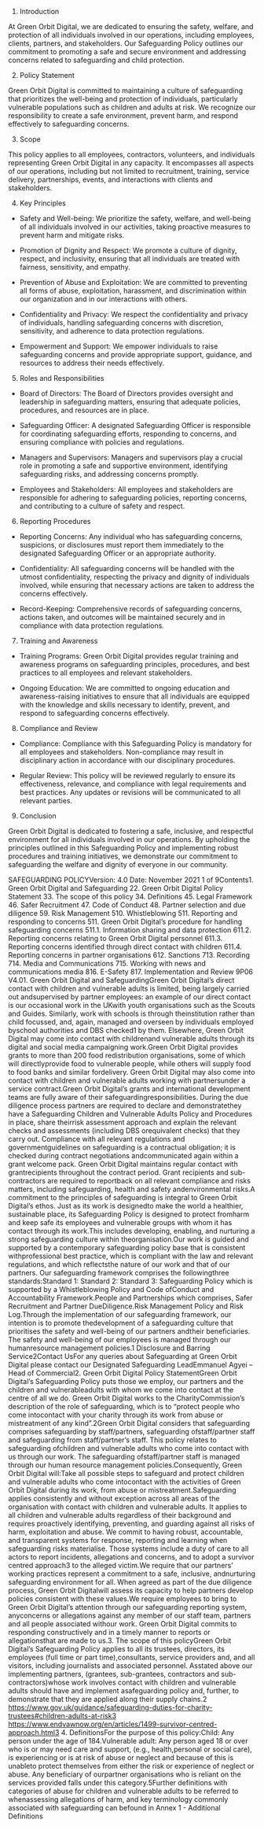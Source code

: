 1. Introduction

At Green Orbit Digital, we are dedicated to ensuring the safety, welfare, and protection of all individuals involved in our operations, including employees, clients, partners, and stakeholders. Our Safeguarding Policy outlines our commitment to promoting a safe and secure environment and addressing concerns related to safeguarding and child protection.

2. Policy Statement

Green Orbit Digital is committed to maintaining a culture of safeguarding that prioritizes the well-being and protection of individuals, particularly vulnerable populations such as children and adults at risk. We recognize our responsibility to create a safe environment, prevent harm, and respond effectively to safeguarding concerns.

3. Scope

This policy applies to all employees, contractors, volunteers, and individuals representing Green Orbit Digital in any capacity. It encompasses all aspects of our operations, including but not limited to recruitment, training, service delivery, partnerships, events, and interactions with clients and stakeholders.

4. Key Principles

- Safety and Well-being: We prioritize the safety, welfare, and well-being of all individuals involved in our activities, taking proactive measures to prevent harm and mitigate risks.

- Promotion of Dignity and Respect: We promote a culture of dignity, respect, and inclusivity, ensuring that all individuals are treated with fairness, sensitivity, and empathy.

- Prevention of Abuse and Exploitation: We are committed to preventing all forms of abuse, exploitation, harassment, and discrimination within our organization and in our interactions with others.

- Confidentiality and Privacy: We respect the confidentiality and privacy of individuals, handling safeguarding concerns with discretion, sensitivity, and adherence to data protection regulations.

- Empowerment and Support: We empower individuals to raise safeguarding concerns and provide appropriate support, guidance, and resources to address their needs effectively.

5. Roles and Responsibilities

- Board of Directors: The Board of Directors provides oversight and leadership in safeguarding matters, ensuring that adequate policies, procedures, and resources are in place.

- Safeguarding Officer: A designated Safeguarding Officer is responsible for coordinating safeguarding efforts, responding to concerns, and ensuring compliance with policies and regulations.

- Managers and Supervisors: Managers and supervisors play a crucial role in promoting a safe and supportive environment, identifying safeguarding risks, and addressing concerns promptly.

- Employees and Stakeholders: All employees and stakeholders are responsible for adhering to safeguarding policies, reporting concerns, and contributing to a culture of safety and respect.

6. Reporting Procedures

- Reporting Concerns: Any individual who has safeguarding concerns, suspicions, or disclosures must report them immediately to the designated Safeguarding Officer or an appropriate authority.

- Confidentiality: All safeguarding concerns will be handled with the utmost confidentiality, respecting the privacy and dignity of individuals involved, while ensuring that necessary actions are taken to address the concerns effectively.

- Record-Keeping: Comprehensive records of safeguarding concerns, actions taken, and outcomes will be maintained securely and in compliance with data protection regulations.

7. Training and Awareness

- Training Programs: Green Orbit Digital provides regular training and awareness programs on safeguarding principles, procedures, and best practices to all employees and relevant stakeholders.

- Ongoing Education: We are committed to ongoing education and awareness-raising initiatives to ensure that all individuals are equipped with the knowledge and skills necessary to identify, prevent, and respond to safeguarding concerns effectively.

8. Compliance and Review

- Compliance: Compliance with this Safeguarding Policy is mandatory for all employees and stakeholders. Non-compliance may result in disciplinary action in accordance with our disciplinary procedures.

- Regular Review: This policy will be reviewed regularly to ensure its effectiveness, relevance, and compliance with legal requirements and best practices. Any updates or revisions will be communicated to all relevant parties.

9. Conclusion

Green Orbit Digital is dedicated to fostering a safe, inclusive, and respectful environment for all individuals involved in our operations. By upholding the principles outlined in this Safeguarding Policy and implementing robust procedures and training initiatives, we demonstrate our commitment to safeguarding the welfare and dignity of everyone in our community.



SAFEGUARDING POLICYVersion: 4.0 Date: November 2021 1 of 9Contents1. Green Orbit Digital and Safeguarding 22. Green Orbit Digital Policy Statement 33. The scope of this policy 34. Definitions 45. Legal Framework 46. Safer Recruitment 47. Code of Conduct 48. Partner selection and due diligence 59. Risk Management 510. Whistleblowing 511. Reporting and responding to concerns 511. Green Orbit Digital’s procedure for handling safeguarding concerns 511.1. Information sharing and data protection 611.2. Reporting concerns relating to Green Orbit Digital personnel 611.3. Reporting concerns identified through direct contact with children 611.4. Reporting concerns in partner organisations 612. Sanctions 713. Recording 714. Media and Communications 715. Working with news and communications media 816. E-Safety 817. Implementation and Review 9P06 V4.01. Green Orbit Digital and SafeguardingGreen Orbit Digital’s direct contact with children and vulnerable adults is limited, being largely carried out andsupervised by partner employees: an example of our direct contact is our occasional work in the UKwith youth organisations such as the Scouts and Guides. Similarly, work with schools is through theinstitution rather than child focussed, and, again, managed and overseen by individuals employed byschool authorities and DBS checked1 by them. Elsewhere, Green Orbit Digital may come into contact with childrenand vulnerable adults through its digital and social media campaigning work.Green Orbit Digital provides grants to more than 200 food redistribution organisations, some of which will directlyprovide food to vulnerable people, while others will supply food to food banks and similar fordelivery. Green Orbit Digital may also come into contact with children and vulnerable adults working with partnersunder a service contract.Green Orbit Digital’s grants and international development teams are fully aware of their safeguardingresponsibilities. During the due diligence process partners are required to declare and demonstratethey have a Safeguarding Children and Vulnerable Adults Policy and Procedures in place, share theirrisk assessment approach and explain the relevant checks and assessments (including DBS orequivalent checks) that they carry out. Compliance with all relevant regulations and governmentguidelines on safeguarding is a contractual obligation; it is checked during contract negotiations andcommunicated again within a grant welcome pack. Green Orbit Digital maintains regular contact with grantrecipients throughout the contract period. Grant recipients and sub-contractors are required to reportback on all relevant compliance and risks matters, including safeguarding, health and safety andenvironmental risks.A commitment to the principles of safeguarding is integral to Green Orbit Digital’s ethos. Just as its work is designedto make the world a healthier, sustainable place, its Safeguarding Policy is designed to protect fromharm and keep safe its employees and vulnerable groups with whom it has contact through its work.This includes developing, enabling, and nurturing a strong safeguarding culture within theorganisation.Our work is guided and supported by a contemporary safeguarding policy base that is consistent withprofessional best practice, which is compliant with the law and relevant regulations, and which reflectsthe nature of our work and that of our partners. Our safeguarding framework comprises the followingthree standards:Standard 1: Standard 2: Standard 3: Safeguarding Policy which is supported by a Whistleblowing Policy and Code ofConduct and Accountability Framework.People and Partnerships which comprises, Safer Recruitment and Partner DueDiligence.Risk Management Policy and Risk Log.Through the implementation of our safeguarding framework, our intention is to promote thedevelopment of a safeguarding culture that prioritises the safety and well-being of our partners andtheir beneficiaries. The safety and well-being of our employees is managed through our humanresource management policies.1 Disclosure and Barring Service2Contact UsFor any queries about Safeguarding at Green Orbit Digital please contact our Designated Safeguarding LeadEmmanuel Agyei – Head of Commercial2. Green Orbit Digital Policy StatementGreen Orbit Digital’s Safeguarding Policy puts those we employ, our partners and the children and vulnerableadults with whom we come into contact at the centre of all we do. Green Orbit Digital works to the CharityCommission’s description of the role of safeguarding, which is to “protect people who come intocontact with your charity through its work from abuse or mistreatment of any kind”.2Green Orbit Digital considers that safeguarding comprises safeguarding by staff/partners, safeguarding ofstaff/partner staff and safeguarding from staff/partner’s staff. This policy relates to safeguarding ofchildren and vulnerable adults who come into contact with us through our work. The safeguarding ofstaff/partner staff is managed through our human resource management policies.Consequently, Green Orbit Digital will:Take all possible steps to safeguard and protect children and vulnerable adults who come intocontact with the activities of Green Orbit Digital during its work, from abuse or mistreatment.Safeguarding applies consistently and without exception across all areas of the organisation with contact with children and vulnerable adults. It applies to all children and vulnerable adults regardless of their background and requires proactively identifying, preventing, and guarding against all risks of harm, exploitation and abuse. We commit to having robust, accountable, and transparent systems for response, reporting and learning when safeguarding risks materialise. Those systems include a duty of care to all actors to report incidents, allegations and concerns, and to adopt a survivor centred approach3 to the alleged victim.We require that our partners’ working practices represent a commitment to a safe, inclusive, andnurturing safeguarding environment for all. When agreed as part of the due diligence process, Green Orbit Digitalwill assess its capacity to help partners develop policies consistent with these values.We require employees to bring to Green Orbit Digital’s attention through our safeguarding reporting system, anyconcerns or allegations against any member of our staff team, partners and all people associated withour work. Green Orbit Digital commits to responding constructively and in a timely manner to reports or allegationsthat are made to us.3. The scope of this policyGreen Orbit Digital’s Safeguarding Policy applies to all its trustees, directors, its employees (full time or part time),consultants, service providers and, and all visitors, including journalists and associated personnel. Asstated above our implementing partners, (grantees, sub-grantees, contractors and sub-contractors)whose work involves contact with children and vulnerable adults should have and implement asafeguarding policy and, further, to demonstrate that they are applied along their supply chains.2 https://www.gov.uk/guidance/safeguarding-duties-for-charity-trustees#children-adults-at-risk3 https://www.endvawnow.org/en/articles/1499-survivor-centred-approach.html3 4. DefinitionsFor the purpose of this policy:Child: Any person under the age of 184.Vulnerable adult: Any person aged 18 or over who is or may need care and support, (e.g., health,personal or social care), is experiencing or is at risk of abuse or neglect and because of this is unableto protect themselves from either the risk or experience of neglect or abuse. Any beneficiary of ourpartner organisations who is reliant on the services provided falls under this category.5Further definitions with categories of abuse for children and vulnerable adults to be referred to whenassessing allegations of harm, and key terminology commonly associated with safeguarding can befound in Annex 1 - Additional Definitions